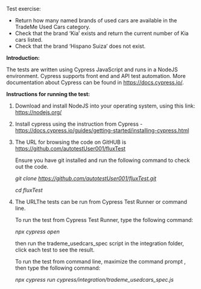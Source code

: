 Test exercise:

- Return how many named brands of used cars are available in the TradeMe Used Cars category.
- Check that the brand ‘Kia’ exists and return the current number of Kia cars listed.
- Check that the brand ‘Hispano Suiza’ does not exist.

**Introduction:**

The tests are written using Cypress JavaScript and runs in a NodeJS environment. Cypress supports 	front end and API test automation. More documentation about Cypress can be found in https://docs.cypress.io/.

**Instructions for running the test:**

1. Download and install NodeJS into your operating system, using this link: https://nodejs.org/

2. Install cypress using the instruction from Cypress - https://docs.cypress.io/guides/getting-started/installing-cypress.html

3. The URL for browsing the code on GitHUB is https://github.com/autotestUser001/fluxTest

   Ensure you have git installed and run the following command to check out the code.

   *git clone https://github.com/autotestUser001/fluxTest.git*

   *cd fluxTest*

4. The URLThe tests can be run from Cypress Test Runner or command line.

   To run the test from Cypress Test Runner, type the following command:

   *npx cypress open* 

   then run the trademe_usedcars_spec script in the integration folder, click each test to see the result.

   To run the test from command line, maximize the command prompt , then type the following command:

   *npx cypress run cypress/integration/trademe_usedcars_spec.js*

